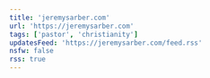```yaml
---
title: 'jeremysarber.com'
url: 'https://jeremysarber.com'
tags: ['pastor', 'christianity']
updatesFeed: 'https://jeremysarber.com/feed.rss'
nsfw: false
rss: true
---
```

